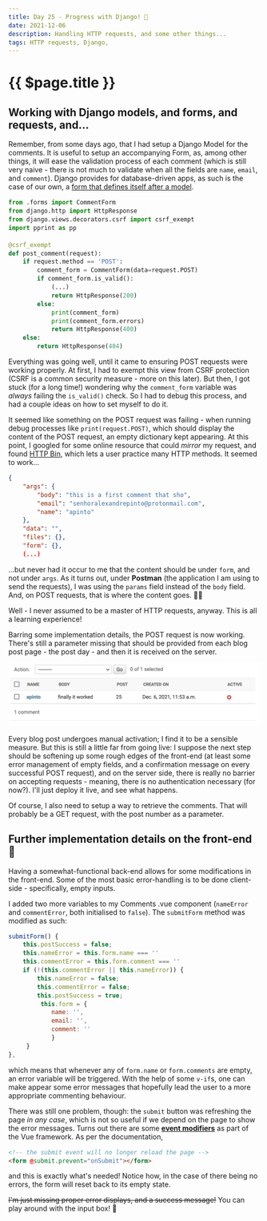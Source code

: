```yaml
---
title: Day 25 - Progress with Django! 🏹
date: 2021-12-06
description: Handling HTTP requests, and some other things...
tags: HTTP requests, Django, 
---
```


# {{ $page.title }}

## Working with Django models, and forms, and requests, and...

Remember, from some days ago, that I had setup a Django Model for the comments. It is useful to setup an accompanying Form, as, among other things, it will ease the validation process of each comment (which is still very naive - there is not much to validate when all the fields are `name`, `email`, and `comment`). Django provides for database-driven apps, as such is the case of our own, a [form that defines itself after a model](https://docs.djangoproject.com/en/2.2/topics/forms/modelforms/).

```python
from .forms import CommentForm
from django.http import HttpResponse
from django.views.decorators.csrf import csrf_exempt
import pprint as pp

@csrf_exempt
def post_comment(request):
    if request.method == 'POST':
        comment_form = CommentForm(data=request.POST)
        if comment_form.is_valid():
			(...)
            return HttpResponse(200)
        else:
            print(comment_form)
            print(comment_form.errors)
            return HttpResponse(400)
    else:
        return HttpResponse(404)
```

Everything was going well, until it came to ensuring POST requests were working properly. At first, I had to exempt this view from CSRF protection (CSRF is a common security measure - more on this later). But then, I got stuck (for a long time!) wondering why the `comment_form` variable was *always* failing the `is_valid()` check. So I had to debug this process, and had a couple ideas on how to set myself to do it. 

It seemed like something on the POST request was failing - when running debug processes like `print(request.POST)`, which should display the content of the POST request, an empty dictionary kept appearing. At this point, I googled for some online resource that could *mirror* my request, and found [HTTP Bin](https://httpbin.org/), which lets a user practice many HTTP methods. It seemed to work...

```json
{
    "args": {
        "body": "this is a first comment that sho",
        "email": "senhoralexandrepinto@protonmail.com",
        "name": "apinto"
    },
    "data": "",
    "files": {},
    "form": {},
	(...)
```

...but never had it occur to me that the content should be under `form`, and not under `args`. As it turns out, under **Postman** (the application I am using to send the requests), I was using the `params` field instead of the `body` field. And, on POST requests, that is where the content goes. 🤦‍♂️

Well - I never assumed to be a master of HTTP requests, anyway. This is all a learning experience! 

Barring some implementation details, the POST request is now working. There's still a parameter missing that should be provided from each blog post page - the post day - and then it is received on the server. 

![the first comment through the API!](./120621_success.png)

Every blog post undergoes manual activation; I find it to be a sensible measure. But this is still a little far from going live: I suppose the next step should be softening up some rough edges of the front-end (at least some error management of empty fields, and a confirmation message on every successful POST request), and on the server side, there is really no barrier on accepting requests - meaning, there is no authentication necessary (for now?). I'll just deploy it live, and see what happens.

Of course, I also need to setup a way to retrieve the comments. That will probably be a GET request, with the post number as a parameter.

## Further implementation details on the front-end 🚀

Having a somewhat-functional back-end allows for some modifications in the front-end. Some of the most basic error-handling is to be done client-side - specifically, empty inputs.

I added two more variables to my Comments .vue component (`nameError` and `commentError`, both initialised to `false`). The `submitForm` method was modified as such: 

```js
submitForm() {
	this.postSuccess = false;
	this.nameError = this.form.name === ''
	this.commentError = this.form.comment === ''
	if (!(this.commentError || this.nameError)) {
		this.nameError = false;
		this.commentError = false;
		this.postSuccess = true;
		 this.form = {
			name: '',
			email: '',
			comment: ''
			}
	 }
},
```

which means that whenever any of `form.name` or `form.comments` are empty, an error variable will be triggered. With the help of some `v-if`s, one can make appear some error messages that hopefully lead the user to a more appropriate commenting behaviour. 

There was still one problem, though: the `submit` button was refreshing the page *in any case*, which is not so useful if we depend on the page to show the error messages. Turns out there are some [**event modifiers**](https://v3.vuejs.org/guide/events.html#event-modifiers) as part of the Vue framework. As per the documentation, 

```html
<!-- the submit event will no longer reload the page -->
<form @submit.prevent="onSubmit"></form>
```

and this is exactly what's needed! Notice how, in the case of there being no errors, the form will reset back to its empty state. 

~~I'm just missing proper error displays, and a success message!~~ You can play around with the input box! 🥳 

<CommentsStub3/>
